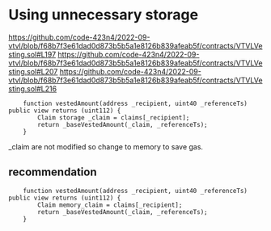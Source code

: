 # Using unnecessary storage

https://github.com/code-423n4/2022-09-vtvl/blob/f68b7f3e61dad0d873b5b5a1e8126b839afeab5f/contracts/VTVLVesting.sol#L197
https://github.com/code-423n4/2022-09-vtvl/blob/f68b7f3e61dad0d873b5b5a1e8126b839afeab5f/contracts/VTVLVesting.sol#L207
https://github.com/code-423n4/2022-09-vtvl/blob/f68b7f3e61dad0d873b5b5a1e8126b839afeab5f/contracts/VTVLVesting.sol#L216

```
    function vestedAmount(address _recipient, uint40 _referenceTs) public view returns (uint112) {
        Claim storage _claim = claims[_recipient];
        return _baseVestedAmount(_claim, _referenceTs);
    }
```

_claim are not modified so change to memory to save gas.

## recommendation
```
    function vestedAmount(address _recipient, uint40 _referenceTs) public view returns (uint112) {
        Claim memory_claim = claims[_recipient];
        return _baseVestedAmount(_claim, _referenceTs);
    }